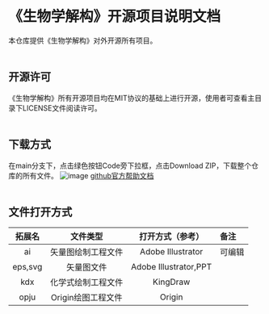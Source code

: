 # 《生物学解构》开源项目说明文档
本仓库提供《生物学解构》对外开源所有项目。
<br><br>
## 开源许可
《生物学解构》所有开源项目均在MIT协议的基础上进行开源，使用者可查看主目录下LICENSE文件阅读许可。
<br><br>
## 下载方式
在main分支下，点击绿色按钮Code旁下拉框，点击Download ZIP，下载整个仓库的所有文件。
![image](https://github.com/xiaokuuuuuu/Biology-Projects/assets/170326215/7e937bd7-5b46-4686-b21d-79a09b3c1faf)
[github官方帮助文档](https://docs.github.com/zh/get-started/start-your-journey/downloading-files-from-github)
<br><br>
## 文件打开方式
|拓展名|文件类型|打开方式（参考）|备注|
|:----:|:----:|:----:|:----|
|ai|矢量图绘制工程文件|Adobe Illustrator|可编辑|
|eps,svg|矢量图文件|Adobe Illustrator,PPT||
|kdx|化学式绘制工程文件|KingDraw||
|opju|Origin绘图工程文件|Origin||

<br><br>
